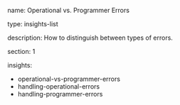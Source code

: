 name: Operational vs. Programmer Errors

type: insights-list

description: How to distinguish between types of errors. 

section: 1

insights:
  - operational-vs-programmer-errors
  - handling-operational-errors
  - handling-programmer-errors
 
